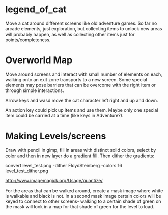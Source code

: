 legend_of_cat
=============

Move a cat around different screens like old adventure games.  So far no arcade elements, just exploration, but collecting items to unlock new areas will probably happen, as well as collecting other items just for points/completeness.

Overworld Map
=============

Move around screens and interact with small number of elements on each, walking onto an exit zone transports to a new screen.  Some special elements may pose barriers that can be overcome with the right item or through simple interactions.

Arrow keys and wasd move the cat character left right and up and down.

An action key could pick up items and use them.  Maybe only one special item could be carried at a time (like keys in Adventure?).

Making Levels/screens
=====================

Draw with pencil in gimp, fill in areas with distinct solid colors, select by color and then in new layer do a gradient fill.  Then dither the gradients:

convert level_test.png -dither FloydSteinberg -colors 16 level_test_dither.png

http://www.imagemagick.org/Usage/quantize/

For the areas that can be walked around, create a mask image where white is walkable and black is not.  In a second mask image certain colors will be keyed to connect to other screens- walking to a certain shade of green on the mask will look in a map for that shade of green for the level to load.
